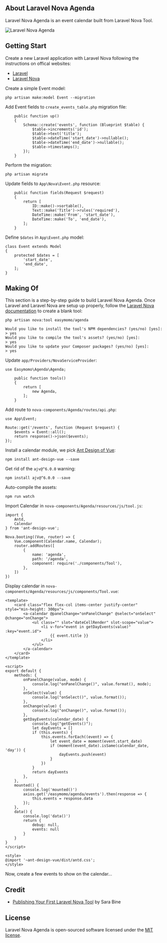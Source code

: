 ## About Laravel Nova Agenda
Laravel Nova Agenda is an event calendar built from Laravel Nova Tool.

![Laravel Nova Agenda](https://raw.githubusercontent.com/easymomo/laravel-nova-agenda/master/resources/images/nova-ant-design-vue.png)

## Getting Start
Create a new Laravel application with Laravel Nova following the instructions on offical websites:
- [Laravel](https://laravel.com/docs/master)
- [Laravel Nova](https://nova.laravel.com/docs/)

Create a simple Event model:
````
php artisan make:model Event --migration
````
Add Event fields to ````create_events_table.php```` migration file:
````
    public function up()
    {
        Schema::create('events', function (Blueprint $table) {
            $table->increments('id');
            $table->text('title');
            $table->dateTime('start_date')->nullable();
            $table->dateTime('end_date')->nullable();
            $table->timestamps();
        });
    }
````
Perform the migration:
````
php artisan migrate
````
Update fields to ````App\Nova\Event.php```` resource:
````
    public function fields(Request $request)
    {
        return [
            ID::make()->sortable(),
            Text::make('Title')->rules('required'),
            DateTime::make('From', 'start_date'),
            DateTime::make('To', 'end_date'),
        ];
    }
````
Define ````$dates```` in ````App\Event.php```` model:
````
class Event extends Model
{
    protected $dates = [
        'start_date',
        'end_date',
    ];
}
````

## Making Of
This section is a step-by-step guide to build Laravel Nova Agenda. Once Laravel and Laravel Nova are setup up properly, follow the [Laravel Nova documentation](https://nova.laravel.com/docs/) to create a blank tool:
````
php artisan nova:tool easymomo/agenda

Would you like to install the tool's NPM dependencies? (yes/no) [yes]:
> yes
Would you like to compile the tool's assets? (yes/no) [yes]:
> yes
Would you like to update your Composer packages? (yes/no) [yes]:
> yes
````
Update ````app/Providers/NovaServiceProvider````:
````
use Easymomo\Agenda\Agenda;

    public function tools()
    {
        return [
            new Agenda,
        ];
    }
````
Add route to ````nova-components/Agenda/routes/api.php````:
````
use App\Event;

Route::get('/events', function (Request $request) {
    $events = Event::all();
    return response()->json($events);
});
````
Install a calendar module, we pick [Ant Design of Vue](https://vuecomponent.github.io/ant-design-vue/docs/vue/introduce/):
````
npm install ant-design-vue --save
````
Get rid of the ````ajv@^6.0.0```` warning:
````
npm install ajv@^6.0.0 --save
````
Auto-compile the assets:
````
npm run watch
````
Import Calendar in ````nova-components/Agenda/resources/js/tool.js````:
````
import {
    Antd,
    Calendar
} from 'ant-design-vue';

Nova.booting((Vue, router) => {
    Vue.component(Calendar.name, Calendar);
    router.addRoutes([
        {
            name: 'agenda',
            path: '/agenda',
            component: require('./components/Tool'),
        },
    ])
})
````
Display calendar in ````nova-components/Agenda/resources/js/components/Tool.vue````:
````
<template>
    <card class="flex flex-col items-center justify-center" style="min-height: 300px">
        <a-calendar @panelChange="onPanelChange" @select="onSelect" @change="onChange">
            <ul class="" slot="dateCellRender" slot-scope="value">
                <li v-for="event in getDayEvents(value)" :key="event.id">
                    {{ event.title }}
                </li>
            </ul>
        </a-calendar>
    </card>
</template>

<script>
export default {
    methods: {
        onPanelChange(value, mode) {
            console.log("onPanelChange()", value.format(), mode);
        },
        onSelect(value) {
            console.log("onSelect()", value.format());
        },
        onChange(value) {
            console.log("onChange()", value.format());
        },
        getDayEvents(calendar_date) {
            console.log("getEvents()");
            let dayEvents = []
            if (this.events) {
                this.events.forEach((event) => {
                    let event_date = moment(event.start_date)
                    if (moment(event_date).isSame(calendar_date, 'day')) {
                        dayEvents.push(event)
                    }
                })
            }
            return dayEvents
        },
    },
    mounted() {
        console.log('mounted()')
        axios.get('/easymomo/agenda/events').then(response => {
            this.events = response.data
        });
    },
    data() {
        console.log('data()')
        return {
            debug: null,
            events: null
        }
    }
}
</script>

<style>
@import '~ant-design-vue/dist/antd.css';
</style>
````
Now, create a few events to show on the calendar...

## Credit
- [Publishing Your First Laravel Nova Tool](https://tighten.co/blog/publishing-your-first-laravel-nova-tool) by Sara Bine

## License
Laravel Nova Agenda is open-sourced software licensed under the [MIT license](https://opensource.org/licenses/MIT).